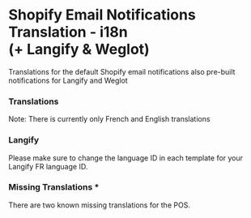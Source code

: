 # Shopify Email Notifications Translation - i18n<br> (+ Langify & Weglot)


Translations for the default Shopify email notifications also pre-built notifications for Langify and Weglot

### Translations
Note: There is currently only French and English translations

### Langify
Please make sure to change the language ID in each template for your Langify FR language ID.

### Missing Translations *
There are two known missing translations for the POS.
